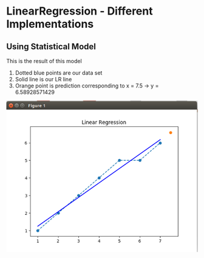 # LinearRegression - Different Implementations
## Using Statistical Model
This is the result of this model
1. Dotted blue points are our data set
2. Solid line is our LR line
3. Orange point is prediction corresponding to x = 7.5 -> y = 6.58928571429

![LR](images/LRST1.png "Normal")
